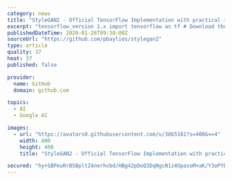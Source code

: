```yaml
---
category: news
title: "StyleGAN2 - Official TensorFlow Implementation with practical improvements"
excerpt: "tensorflow_version 1.x import tensorflow as tf # Download the code !git clone https://github.com/skyflynil/stylegan2.git %cd stylegan2 !nvcc test_nvcc.cu -o test_nvcc -run print('Tensorflow version: {}'.format(tf.__version__) ) !nvidia-smi -L print('GPU Identified at: {}'.format(tf.test.gpu_device_name())) Tar your raw data and upload to google ..."
publishedDateTime: 2020-01-26T09:38:00Z
sourceUrl: "https://github.com/pbaylies/stylegan2"
type: article
quality: 37
heat: 37
published: false

provider:
  name: GitHub
  domain: github.com

topics:
  - AI
  - Google AI

images:
  - url: "https://avatars0.githubusercontent.com/u/3865161?s=400&v=4"
    width: 400
    height: 400
    title: "StyleGAN2 - Official TensorFlow Implementation with practical improvements"

secured: "hy+SBPeuRrBSBpltZ4nerhvbd/HBg42pDoQ3DqNgcN1z4OpasoM+aK/Y3oPYbXaXefPEBJCMtZDC+ttOlG7PCyG4xiWi9LaKrJDVRlL/yqdzoiMUwoolhhrSn1grF+6f86xCB35/E0sk5OQp1m4Vnhrk1BBySrKjncHaQv58Hsb5H9aPWIRYPaAvHAWNiO6pWFv6WBPx32p5NmSn6pUvEV250mBIKTvzk60SPlDQaMPCLN+y6QPsMplN8UBU5f3vd9cGlVZJNLO4rg/nzKW+CZBhtflg92a2S2LQ39tsUI+F3CkS5NyUpF3bRjbdqefFJl6LM8TJOjCUdzk5hDpQ9O/My7cjKVGt3Z3LlWYQSvcohHofI6WKnYAProMNdL+kFwQQbpEhecP72mJUX3I1D1ZnzKn4cwJUYVtjubFtFu/sIykEVfiU2+7Zq0heaD6wgZ/EBGHSL4ZhcNwMBfUQL7LEmJGOVQovGvFjwX2GMJQ=;k2s6DS1Ao8jyvacyseqRjg=="
---
```


